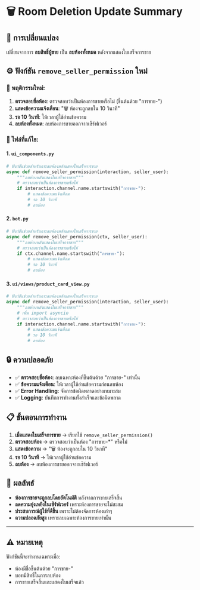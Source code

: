 # 🗑️ Room Deletion Update Summary

## 🔄 **การเปลี่ยนแปลง**

เปลี่ยนจากการ **ลบสิทธิ์ผู้ขาย** เป็น **ลบห้องทั้งหมด** หลังจากแสดงใบเสร็จการขาย

## ⚙️ **ฟังก์ชัน `remove_seller_permission` ใหม่**

### **🎯 พฤติกรรมใหม่:**
1. **ตรวจสอบชื่อห้อง**: ตรวจสอบว่าเป็นห้องการขายหรือไม่ (ขึ้นต้นด้วย "การขาย-")
2. **แสดงข้อความแจ้งเตือน**: "🗑️ ห้องจะถูกลบใน 10 วินาที"
3. **รอ 10 วินาที**: ให้เวลาผู้ใช้อ่านข้อความ
4. **ลบห้องทั้งหมด**: ลบห้องการขายออกจากเซิร์ฟเวอร์

### **📁 ไฟล์ที่แก้ไข:**

#### 1. **`ui_components.py`**
```python
# ฟังก์ชันช่วยสำหรับการลบห้องหลังแสดงใบเสร็จการขาย
async def remove_seller_permission(interaction, seller_user):
    """ลบห้องหลังแสดงใบเสร็จการขาย"""
    # ตรวจสอบว่าเป็นห้องการขายหรือไม่
    if interaction.channel.name.startswith("การขาย-"):
        # แสดงข้อความแจ้งเตือน
        # รอ 10 วินาที
        # ลบห้อง
```

#### 2. **`bot.py`**
```python
# ฟังก์ชันช่วยสำหรับการลบห้องหลังแสดงใบเสร็จการขาย
async def remove_seller_permission(ctx, seller_user):
    """ลบห้องหลังแสดงใบเสร็จการขาย"""
    # ตรวจสอบว่าเป็นห้องการขายหรือไม่
    if ctx.channel.name.startswith("การขาย-"):
        # แสดงข้อความแจ้งเตือน
        # รอ 10 วินาที
        # ลบห้อง
```

#### 3. **`ui/views/product_card_view.py`**
```python
# ฟังก์ชันช่วยสำหรับการลบห้องหลังแสดงใบเสร็จการขาย
async def remove_seller_permission(interaction, seller_user):
    """ลบห้องหลังแสดงใบเสร็จการขาย"""
    # เพิ่ม import asyncio
    # ตรวจสอบว่าเป็นห้องการขายหรือไม่
    if interaction.channel.name.startswith("การขาย-"):
        # แสดงข้อความแจ้งเตือน
        # รอ 10 วินาที
        # ลบห้อง
```

## 🔒 **ความปลอดภัย**

- ✅ **ตรวจสอบชื่อห้อง**: ลบเฉพาะห้องที่ขึ้นต้นด้วย "การขาย-" เท่านั้น
- ✅ **ข้อความแจ้งเตือน**: ให้เวลาผู้ใช้อ่านข้อความก่อนลบห้อง
- ✅ **Error Handling**: จัดการข้อผิดพลาดอย่างเหมาะสม
- ✅ **Logging**: บันทึกการทำงานทั้งสำเร็จและข้อผิดพลาด

## 📋 **ขั้นตอนการทำงาน**

1. **เมื่อแสดงใบเสร็จการขาย** → เรียกใช้ `remove_seller_permission()`
2. **ตรวจสอบห้อง** → ตรวจสอบว่าเป็นห้อง "การขาย-*" หรือไม่
3. **แสดงข้อความ** → "🗑️ ห้องจะถูกลบใน 10 วินาที"
4. **รอ 10 วินาที** → ให้เวลาผู้ใช้อ่านข้อความ
5. **ลบห้อง** → ลบห้องการขายออกจากเซิร์ฟเวอร์

## 🎉 **ผลลัพธ์**

- **ห้องการขายจะถูกลบโดยอัตโนมัติ** หลังจากการขายเสร็จสิ้น
- **ลดความยุ่งเหยิงในเซิร์ฟเวอร์** เพราะห้องการขายจะไม่สะสม
- **ประสบการณ์ผู้ใช้ที่ดีขึ้น** เพราะไม่ต้องจัดการห้องเก่าๆ
- **ความปลอดภัยสูง** เพราะลบเฉพาะห้องการขายเท่านั้น

---

## ⚠️ **หมายเหตุ**

ฟังก์ชันนี้จะทำงานเฉพาะเมื่อ:
- ห้องมีชื่อขึ้นต้นด้วย "การขาย-"
- บอทมีสิทธิ์ในการลบห้อง
- การขายเสร็จสิ้นและแสดงใบเสร็จแล้ว
